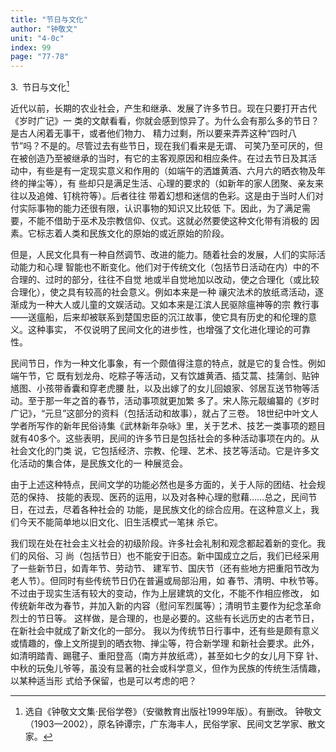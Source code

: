 ```yaml
---
title: "节日与文化"
author: "钟敬文"
unit: "4-0c"
index: 99
page: "77-78"
---
```


3. 节日与文化[^3-a]

近代以前，长期的农业社会，产生和继承、发展了许多节日。现在只要打开古代《岁时广记》一
类的文献看看，你就会感到惊异了。为什么会有那么多的节日？是古人闲着无事干，或者他们物力、
精力过剩，所以要来弄弄这种“四时八节”吗？不是的。尽管过去有些节日，现在我们看来是无谓、
可笑乃至可厌的，但在被创造乃至被继承的当时，有它的主客观原因和相应条件。在过去节日及其活
动中，有些是有一定现实意义和作用的（如端午的洒雄黄酒、六月六的晒衣物及年终的掸尘等），有
些却只是满足生活、心理的要求的（如新年的家人团聚、亲友来往以及追傩、钉桃符等）。后者往往
带着幻想和迷信的色彩。这是由于当时人们对付实际事物的能力还很有限，认识事物的知识又比较低
下。因此，为了满足需要，不能不借助于巫术及宗教信仰、仪式。这就必然要使这种文化带有消极的
因素。它标志着人类和民族文化的原始的或近原始的阶段。

但是，人民文化具有一种自然调节、改进的能力。随着社会的发展，人们的实际活动能力和心理
智能也不断变化。他们对于传统文化（包括节日活动在内）中的不合理的、过时的部分，往往不自觉
地或半自觉地加以改动，使之合理化（或比较合理化），使之具有较高的社会意义。例如本来是一种
禳灾法术的放纸鸢活动，逐渐成为一种大人或儿童的文娱活动。又如本来是江滨人民驱除瘟神等的宗
教行事——送瘟船，后来却被联系到楚国忠臣的沉江故事，使它具有历史的和伦理的意义。这种事实，
不仅说明了民间文化的进步性，也增强了文化进化理论的可靠性。

民间节日，作为一种文化事象，有一个颇值得注意的特点，就是它的复合性。例如端午节，它
既有划龙舟、吃粽子等活动，又有饮雄黄酒、插艾蒿、挂蒲剑、贴钟馗图、小孩带香囊和穿老虎腰
肚，以及出嫁了的女儿回娘家、邻居互送节物等活动。至于那一年之首的春节，活动事项就更加繁
多了。宋人陈元靓编纂的《岁时广记》，“元旦”这部分的资料（包括活动和故事），就占了三卷。
18世纪中叶文人学者所写作的新年民俗诗集《武林新年杂咏》里，关于艺术、技艺一类事项的题目
就有40多个。这些表明，民间的许多节日是包括社会的多种活动事项在内的。从社会文化的门类
说，它包括经济、宗教、伦理、艺术、技艺等活动。它是许多文化活动的集合体，是民族文化的一
种展览会。

由于上述这种特点，民间文学的功能必然也是多方面的，关于人际的团结、社会规范的保持、
技能的表现、医药的运用，以及对各种心理的慰藉……总之，民间节日，在过去，尽着各种社会的
功能，是民族文化的综合应用。在这种意义上，我们今天不能简单地以旧文化、旧生活模式一笔抹
杀它。

[^3-a]:  选自《钟敬文文集·民俗学卷》（安徽教育出版社1999年版）。有删改。
    钟敬文（1903—2002），原名钟谭宗，广东海丰人，民俗学家、民间文艺学家、散文家。

我们现在处在社会主义社会的初级阶段。许多社会礼制和观念都起着新的变化。我们的风俗、习
尚（包括节日）也不能安于旧态。新中国成立之后，我们已经采用了一些新节日，如青年节、劳动节、
建军节、国庆节（还有些地方把重阳节改为老人节）。但同时有些传统节日仍在普遍或局部沿用，如
春节、清明、中秋节等。不过由于现实生活有较大的变动，作为上层建筑的文化，不能不作相应修改，
如传统新年改为春节，并加入新的内容（慰问军烈属等）；清明节主要作为纪念革命烈士的节日等。
这样做，是合理的，也是必要的。这些有长远历史的古老节日，在新社会中就成了新文化的一部分。
我以为传统节日行事中，还有些是颇有意义或情趣的，像上文所提到的晒衣物、掸尘等，符合新学理
和新社会要求。此外，如清明踏青、踢毽子、重阳登高（南方并放纸鸢），甚至如七夕的女儿月下穿
针、中秋的玩兔儿爷等，虽没有显著的社会或科学意义，但作为民族的传统生活情趣，以某种适当形
式给予保留，也是可以考虑的吧？
